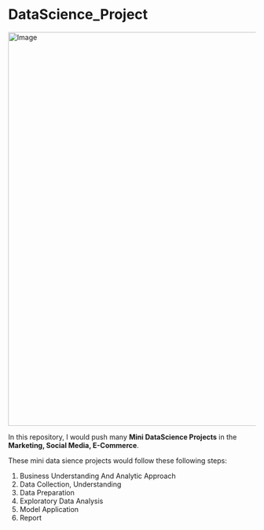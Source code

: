 # DataScience_Project     
<img src="https://github.com/user-attachments/assets/92233d07-5bd9-4e5d-94f1-cdfef82c6107" alt="Image" width="800">

In this repository, I would push many **Mini DataScience Projects** in the **Marketing, Social Media, E-Commerce**.    

These mini data sience projects would follow these following steps:
  1. Business Understanding And Analytic Approach
  2. Data Collection, Understanding
  3. Data Preparation
  4. Exploratory Data Analysis
  5. Model Application
  6. Report 
  
